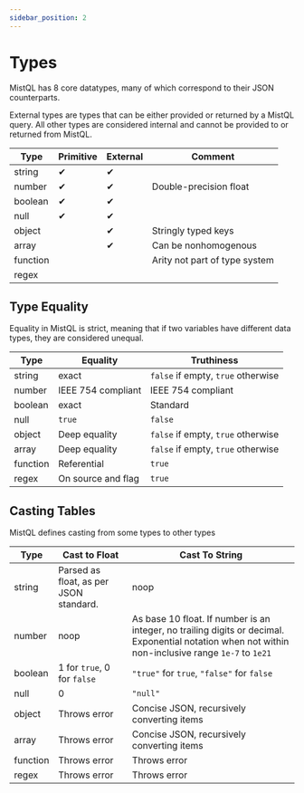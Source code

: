 ```yaml
---
sidebar_position: 2
---
```


# Types

MistQL has 8 core datatypes, many of which correspond to their JSON counterparts.

External types are types that can be either provided or returned by a MistQL query. All other
types are considered internal and cannot be provided to or returned from MistQL. 

| Type     | Primitive | External | Comment                       |
| -------- | --------- | -------- | ----------------------------- |
| string   | ✔         | ✔        |                               |
| number   | ✔         | ✔        | Double-precision float        |
| boolean  | ✔         | ✔        |                               |
| null     | ✔         | ✔        |                               |
| object   |           | ✔        | Stringly typed keys           |
| array    |           | ✔        | Can be nonhomogenous          |
| function |           |          | Arity not part of type system |
| regex    |           |          |                               |

## Type Equality

Equality in MistQL is strict, meaning that if two variables have different 
data types, they are considered unequal. 

| Type     | Equality           | Truthiness                         |
| -------- | ------------------ | ---------------------------------- |
| string   | exact              | `false` if empty, `true` otherwise |
| number   | IEEE 754 compliant | IEEE 754 compliant                 |
| boolean  | exact              | Standard                           |
| null     | `true`             | `false`                            |
| object   | Deep equality      | `false` if empty, `true` otherwise |
| array    | Deep equality      | `false` if empty, `true` otherwise |
| function | Referential        | `true`                             |
| regex    | On source and flag | `true`                             |


## Casting Tables

MistQL defines casting from some types to other types

| Type     | Cast to Float               | Cast To String                                     |
| -------- | --------------------------- | -------------------------------------------------- |
| string   | Parsed as float, as per JSON standard. | noop      |
| number   | noop | As base 10 float. If number is an integer, no trailing digits or decimal. Exponential notation when not within non-inclusive range `1e-7` to `1e21` |
| boolean  | 1 for `true`, 0 for `false` | `"true"` for `true`, `"false"` for `false`         |
| null     | 0                           | `"null"`                                           |
| object   | Throws error                | Concise JSON, recursively converting items         |
| array    | Throws error                | Concise JSON, recursively converting items         |
| function | Throws error                | Throws error                                       |
| regex    | Throws error                | Throws error                                       |
